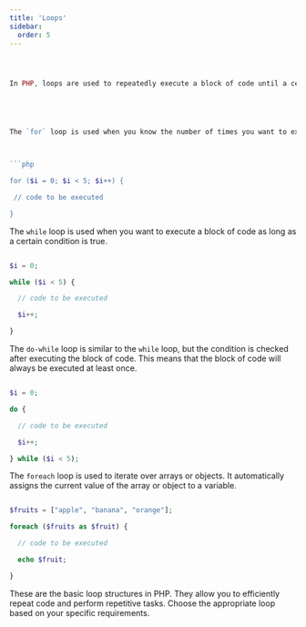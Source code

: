 ```yaml
---
title: 'Loops'
sidebar:
  order: 5
---
```


 ```php



In PHP, loops are used to repeatedly execute a block of code until a certain condition is met. There are several types of loops available in PHP:





The `for` loop is used when you know the number of times you want to execute a block of code. It consists of three parts: initialization, condition, and increment/decrement.



```php

for ($i = 0; $i < 5; $i++) {

  // code to be executed

}

```





The `while` loop is used when you want to execute a block of code as long as a certain condition is true.



```php

$i = 0;

while ($i < 5) {

  // code to be executed

  $i++;

}

```





The `do-while` loop is similar to the `while` loop, but the condition is checked after executing the block of code. This means that the block of code will always be executed at least once.



```php

$i = 0;

do {

  // code to be executed

  $i++;

} while ($i < 5);

```





The `foreach` loop is used to iterate over arrays or objects. It automatically assigns the current value of the array or object to a variable.



```php

$fruits = ["apple", "banana", "orange"];

foreach ($fruits as $fruit) {

  // code to be executed

  echo $fruit;

}

```



These are the basic loop structures in PHP. They allow you to efficiently repeat code and perform repetitive tasks. Choose the appropriate loop based on your specific requirements.

```